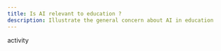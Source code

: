```yaml
---
title: Is AI relevant to education ?
description: Illustrate the general concern about AI in education
---
```

activity
